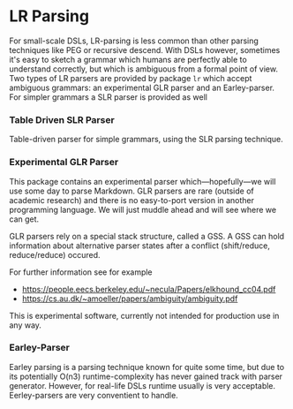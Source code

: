 # LR Parsing

For small-scale DSLs, LR-parsing is less common than other parsing techniques like PEG or recursive descend. With DSLs however, sometimes it's easy to sketch a grammar which humans are perfectly able to understand correctly, but which is ambiguous from a formal point of view. Two types of LR parsers are provided by package `lr` which accept ambiguous grammars: an experimental GLR parser and an Earley-parser. For simpler grammars a SLR parser is provided as well

### Table Driven SLR Parser

Table-driven parser for simple grammars, using the SLR parsing technique.

### Experimental GLR Parser

This package contains an experimental parser which—hopefully—we will use some day to parse Markdown. GLR parsers are rare (outside of academic research) and there is no easy-to-port version in another programming language. We will just muddle ahead and will see where we can get.

GLR parsers rely on a special stack structure, called a GSS. A GSS can hold information about alternative parser states after a conflict (shift/reduce, reduce/reduce) occured. 

For further information see for example

* https://people.eecs.berkeley.edu/~necula/Papers/elkhound_cc04.pdf
* https://cs.au.dk/~amoeller/papers/ambiguity/ambiguity.pdf

This is experimental software, currently not intended for production use in any way.

### Earley-Parser

Earley parsing is a parsing technique known for quite some time, but due to its potentially O(n3) runtime-complexity has never gained track with parser generator. However, for real-life DSLs runtime usually is very acceptable. Eerley-parsers are very conventient to handle.